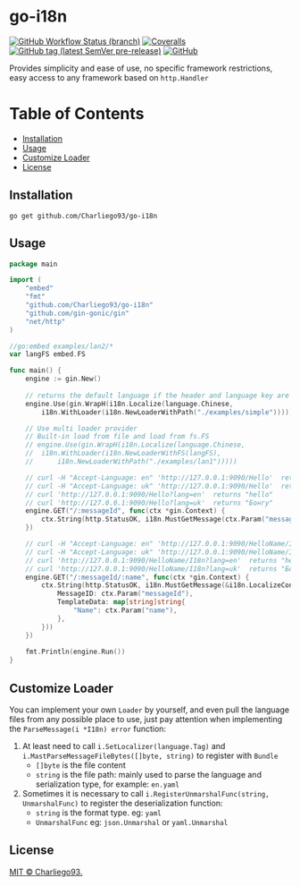 # go-i18n

[![GitHub Workflow Status (branch)](https://img.shields.io/github/workflow/status/Charliego93/go-i18n/Go/main?logo=github)](https://github.com/Charliego93/go-i18n/actions/workflows/go.yml)
[![Coveralls](https://img.shields.io/coveralls/github/Charliego93/go-i18n?logo=coveralls&color=8345D5)](https://coveralls.io/github/Charliego93/go-i18n?branch=main)
[![GitHub tag (latest SemVer pre-release)](https://img.shields.io/github/v/tag/Charliego93/go-i18n?include_prereleases)](https://github.com/Charliego93/go-i18n/tags)
[![GitHub](https://img.shields.io/github/license/Charliego93/go-i18n?color=D96BA2)](https://github.com/Charliego93/go-i18n/blob/main/LICENSE)

Provides simplicity and ease of use, no specific framework restrictions, easy access to any framework based on `http.Handler`

# Table of Contents

- [Installation](#installation)
- [Usage](#usage)
- [Customize Loader](#customize-loader)
- [License](#license)

## Installation

```shell
go get github.com/Charliego93/go-i18n
```

## Usage

```go
package main

import (
	"embed"
	"fmt"
	"github.com/Charliego93/go-i18n"
	"github.com/gin-gonic/gin"
	"net/http"
)

//go:embed examples/lan2/*
var langFS embed.FS

func main() {
	engine := gin.New()
	
    // returns the default language if the header and language key are not specified or if the language does not exist
	engine.Use(gin.WrapH(i18n.Localize(language.Chinese,
		i18n.WithLoader(i18n.NewLoaderWithPath("./examples/simple")))))

	// Use multi loader provider
	// Built-in load from file and load from fs.FS
	// engine.Use(gin.WrapH(i18n.Localize(language.Chinese,
	// 	i18n.WithLoader(i18n.NewLoaderWithFS(langFS),
	// 		i18n.NewLoaderWithPath("./examples/lan1")))))

	// curl -H "Accept-Language: en" 'http://127.0.0.1:9090/Hello'  returns "hello"
	// curl -H "Accept-Language: uk" 'http://127.0.0.1:9090/Hello'  returns "Бонгу"
	// curl 'http://127.0.0.1:9090/Hello?lang=en'  returns "hello"
	// curl 'http://127.0.0.1:9090/Hello?lang=uk'  returns "Бонгу"
	engine.GET("/:messageId", func(ctx *gin.Context) {
		ctx.String(http.StatusOK, i18n.MustGetMessage(ctx.Param("messageId")))
	})

	// curl -H "Accept-Language: en" 'http://127.0.0.1:9090/HelloName/I18n'  returns "hello I18n"
	// curl -H "Accept-Language: uk" 'http://127.0.0.1:9090/HelloName/I18n'  returns "Бонгу I18n"
	// curl 'http://127.0.0.1:9090/HelloName/I18n?lang=en'  returns "hello I18n"
	// curl 'http://127.0.0.1:9090/HelloName/I18n?lang=uk'  returns "Бонгу I18n"
	engine.GET("/:messageId/:name", func(ctx *gin.Context) {
		ctx.String(http.StatusOK, i18n.MustGetMessage(&i18n.LocalizeConfig{
			MessageID: ctx.Param("messageId"),
			TemplateData: map[string]string{
				"Name": ctx.Param("name"),
			},
		}))
	})
	
	fmt.Println(engine.Run())
}
```

## Customize Loader

You can implement your own `Loader` by yourself, and even pull the language files from any 
possible place to use, just pay attention when implementing the `ParseMessage(i *I18n) error` function:
1. At least need to call `i.SetLocalizer(language.Tag)` and `i.MastParseMessageFileBytes([]byte, string)` to register with `Bundle`
    - `[]byte` is the file content
    - `string` is the file path: mainly used to parse the language and serialization type, for example: `en.yaml`
2. Sometimes it is necessary to call `i.RegisterUnmarshalFunc(string, UnmarshalFunc)` to register the deserialization function:
   - `string` is the format type. eg: `yaml`
   - `UnmarshalFunc` eg: `json.Unmarshal` or `yaml.Unmarshal`

## License

[MIT © Charliego93.](LICENSE)
